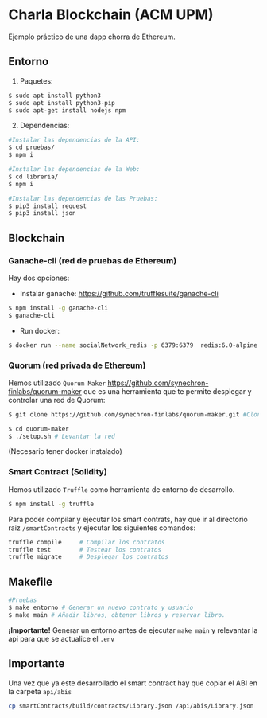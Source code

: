 # Charla Blockchain (ACM UPM)

Ejemplo práctico de una dapp chorra de Ethereum.

## Entorno
1. Paquetes:
```bash 
$ sudo apt install python3 
$ sudo apt install python3-pip 
$ sudo apt-get install nodejs npm
```

2. Dependencias:
```bash 
#Instalar las dependencias de la API:
$ cd pruebas/
$ npm i 

#Instalar las dependencias de la Web:
$ cd libreria/
$ npm i 

#Instalar las dependencias de las Pruebas:
$ pip3 install request
$ pip3 install json
```


## Blockchain

### Ganache-cli (red de pruebas de Ethereum)
Hay dos opciones:

- Instalar ganache: <https://github.com/trufflesuite/ganache-cli>
```bash
$ npm install -g ganache-cli
$ ganache-cli
```

- Run docker: 
```bash
$ docker run --name socialNetwork_redis -p 6379:6379  redis:6.0-alpine
```

### Quorum (red privada de Ethereum)
Hemos utilizado `Quorum Maker` <https://github.com/synechron-finlabs/quorum-maker> que es una herramienta que te permite desplegar y controlar una red de Quorum:
```bash
$ git clone https://github.com/synechron-finlabs/quorum-maker.git #Clonar el repositorio

$ cd quorum-maker 
$ ./setup.sh # Levantar la red
```
(Necesario tener docker instalado)

### Smart Contract (Solidity)
Hemos utilizado `Truffle` como herramienta de entorno de desarrollo.

```bash
$ npm install -g truffle
```

Para poder compilar y ejecutar los smart contrats, hay que ir al directorio raiz `/smartContracts` y ejecutar los siguientes comandos:
```bash
truffle compile 	# Compilar los contratos
truffle test	    # Testear los contratos
truffle migrate 	# Desplegar los contratos
```

## Makefile
```bash 
#Pruebas
$ make entorno # Generar un nuevo contrato y usuario
$ make main # Añadir libros, obtener libros y reservar libro.
```
**¡Importante!** Generar un entorno antes de ejecutar ``make main`` y relevantar la api para que se actualice el ``.env``


## Importante

Una vez que ya este desarrollado el smart contract hay que copiar el ABI en la carpeta ``api/abis``
```bash
cp smartContracts/build/contracts/Library.json /api/abis/Library.json
```
